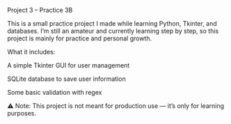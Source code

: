 Project 3 – Practice 3B

This is a small practice project I made while learning Python, Tkinter, and databases.
I’m still an amateur and currently learning step by step, so this project is mainly for practice and personal growth.

What it includes:

A simple Tkinter GUI for user management

SQLite database to save user information

Some basic validation with regex

⚠️ Note: This project is not meant for production use — it’s only for learning purposes.
